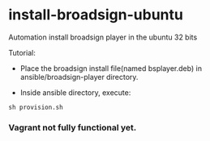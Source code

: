 # install-broadsign-ubuntu
Automation install broadsign player in the ubuntu 32 bits

Tutorial:

- Place the broadsign install file(named bsplayer.deb) in ansible/broadsign-player directory.

- Inside ansible directory, execute:
```
sh provision.sh
```

### Vagrant not fully functional yet.

